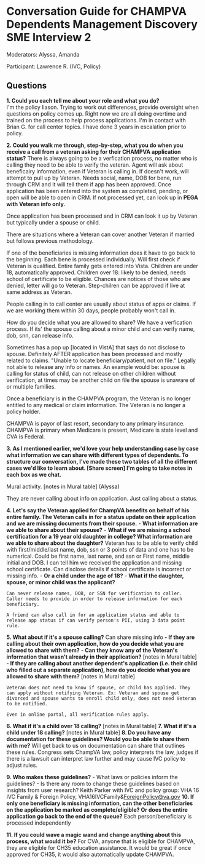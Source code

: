 # Conversation Guide for CHAMPVA Dependents Management Discovery SME Interview 2
Moderators: Alyssa, Amanda

Participant: Lawrence R. (IVC, Policy)

## Questions

**1. Could you each tell me about your role and what you do?**   
I'm the policy liason. Trying to work out differences, provide oversight when questions on policy comes up. Right now we are all doing overtime and trained on the process to help process applications. I'm in contact with Brian G. for call center topics. I have done 3 years in escalation prior to policy.

**2. Could you walk me through, step-by-step, what you do when you receive a call from a veteran asking for their CHAMPVA application status?**
There is always going to be a verfication process, no matter who is calling they need to be able to verify the veteran. Agent will ask about beneficairy information, even if Veteran is calling in. If doesn't work, will attempt to pull up by Veteran. Needs social, name, DOB for bene, run through CRM and it will tell them if app has been approved. Once application has been entered into the system as completed, pending, or open will be able to open in CRM. If not processed yet, can look up in **PEGA with Veteran info only**. 

Once application has been processed and in CRM can look it up by Veteran but typically under a spouse or child. 

There are situations where a Veteran can cover another Veteran if married but follows previous methodology. 

If one of the beneficiaries is missing information does it have to go back to the beginning. Each bene is processed individually. Will first check if Veteran is qualified. Entire family gets entered into Vista. Children are under 18, automatically approved. Children over 18: likely to be denied, needs school of certificate to be eligible. Chances are notices of those who are denied, letter will go to Veteran. Step-chilren can be approved if live at same address as Veteran. 

People calling in to call center are usually about status of apps or claims. If we are working them within 30 days, people probably won't call in. 

How do you decide what you are allowed to share? We have a verfication process. If its' the spouse calling about a minor child and can verify name, dob, snn, can release info.

Sometimes has a pop up [located in VistA] that says do not disclose to spouse. Definitely AFTER application has been processed and mostly related to claims. "Unable to locate beneficiary/patient, not on file." Legally not able to release any info or names. An example would be: spouse is calling for status of child, can not release on other children without verification, at times may be another child on file the spouse is unaware of or multiple families. 

Once a beneficiary is in the CHAMPVA program, the Veteran is no longer entitled to any medical or claim information. The Veteran is no longer a policy holder. 

CHAMPVA is payor of last resort, secondary to any primary insurance. CHAMPVA is primary when Medicare is present, Medicare is state level and CVA is Federal. 
  
**3. As I mentioned earlier, we'd love your help understanding case by case what information we can share with different types of dependents. To structure our conversation, I've made these two tables of all the different cases we'd like to learn about. [Share screen] I'm going to take notes in each box as we chat.**

Mural activity.   [notes in Mural table] (Alyssa) 

They are never calling about info on application. Just calling about a status. 
  
**4. Let's say the Veteran applied for ChampVA benefits on behalf of his entire family. The Veteran calls in for a status update on their application and we are missing documents from their spouse.**
      - **What information are we able to share about their spouse?**
      - **What if we are missing a school certification for a 19 year old daughter in college? What information are we able to share about the daughter?** Veteran has to be able to verify child with first/middle/last name, dob, ssn or 3 points of data and one has to be numerical. Could be first name, last name, and ssn or First name, middle initial and DOB. I can tell him we received the application and missing school certificate. Can disclose details if school certificate is incorrect or missing info. 
      - **Or a child under the age of 18?** 
      - **What if the daughter, spouse, or minor child was the applicant?**   

    Can never release names, DOB, or SSN for verification to caller. Caller needs to provide in order to release information for each beneficiary. 

    A friend can also call in for an application status and able to release app status if can verify person's PII, using 3 data point rule.

**5. What about if it's a spouse calling?** Can share missing info
    **- If they are calling about their own application, how do you decide what you are allowed to share with them?**
      **- Can they know any of the Veteran's information that wasn't already in their application?**
      [notes in Mural table]
    **- If they are calling about another dependent's application (i.e. their child who filled out a separate application), how do you decide what you are allowed to share with them?**
      [notes in Mural table]

    Veteran does not need to know if spouse, or child has applied. They can apply without notifying Veteran. Ex: Veteran and spouse get divorced and spouse wants to enroll child only, does not need Veteran to be notified.
    
    Even in online portal, all verification rules apply. 

**6. What if it's a child over 18 calling?**
  [notes in Mural table]
**7. What if it's a child under 18 calling?**
  [notes in Mural table]
**8. Do you have any documentation for these guidelines? Would you be able to share them with me?**
  Will get back to us on documentation can share that outlines these rules. Congress sets ChampVA law, policy interprets the law, judges if there is a lawsuit can interpret law further and may cause IVC policy to adjust rules. 
  
**9. Who makes these guidelines?**
    - What laws or policies inform the guidelines?
    - Is there any room to change these guidelines based on insights from user research?
Keith Parker with IVC and policy group: VHA 16 IVC Family & Foreign Policy, VHA16IVCFamily&ForeignPolicy@va.gov
**10. If only one beneficiary is missing information, can the other beneficiaries on the application be marked as complete/eligible? Or does the entire application go back to the end of the queue?** Each person/beneficiary is processed independently

**11. If you could wave a magic wand and change anything about this process, what would it be?**
For CVA, anyone that is eligible for CHAMPVA, they are eligible for CH35 education assistance. It would be great if once approved for CH35, it would also automatically update CHAMPVA.
